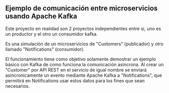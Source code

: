 ## Ejemplo de comunicación entre microservicios usando Apache Kafka

Este proyecto en realidad son 2 proyectos independientes entre si, uno es un productor y el otro un consumidor kafka.

Es una simulación de un microservicios de "Customers" (publicador) y otro llamado "Notifications" (consumidor).

El funcionamiento tiene como objetivo solamente demostrar un ejemplo básico con Kafka de como funciona la comunicación asincrona. Al crear un "Customer" por API REST en el servicio de igual nombre se enviará asincronicamente un evento mediante Apache Kafka a "Notifications", que permitirá en Notifications usar estos datos para los fines que sean necesarios.


